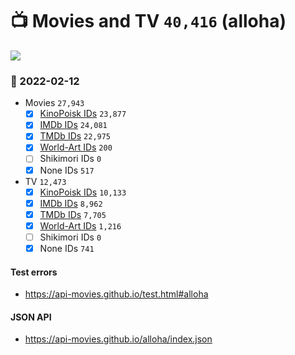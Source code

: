 # :tv: Movies and TV `40,416` (alloha)

<a href="https://API-Movies.github.io"><img src="https://API-Movies.github.io/banner.png?cache"></a>

### :date: 2022-02-12
- Movies `27,943`
  - [x] <a href="https://API-Movies.github.io/alloha/movie_kinopoisk_ids.json">KinoPoisk IDs</a> `23,877`
  - [x] <a href="https://API-Movies.github.io/alloha/movie_imdb_ids.json">IMDb IDs</a> `24,081`
  - [x] <a href="https://API-Movies.github.io/alloha/movie_tmdb_ids.json">TMDb IDs</a> `22,975`
  - [x] <a href="https://API-Movies.github.io/alloha/movie_world_art_ids.json">World-Art IDs</a> `200`
  - [ ] Shikimori IDs `0`
  - [x] None IDs `517`
- TV `12,473`
  - [x] <a href="https://API-Movies.github.io/alloha/tv_kinopoisk_ids.json">KinoPoisk IDs</a> `10,133`
  - [x] <a href="https://API-Movies.github.io/alloha/tv_imdb_ids.json">IMDb IDs</a> `8,962`
  - [x] <a href="https://API-Movies.github.io/alloha/tv_tmdb_ids.json">TMDb IDs</a> `7,705`
  - [x] <a href="https://API-Movies.github.io/alloha/tv_world_art_ids.json">World-Art IDs</a> `1,216`
  - [ ] Shikimori IDs `0`
  - [x] None IDs `741`
#### Test errors
- <a href='https://api-movies.github.io/test.html#alloha'>https://api-movies.github.io/test.html#alloha</a>
#### JSON API
- <a href='https://api-movies.github.io/alloha/index.json'>https://api-movies.github.io/alloha/index.json</a>
